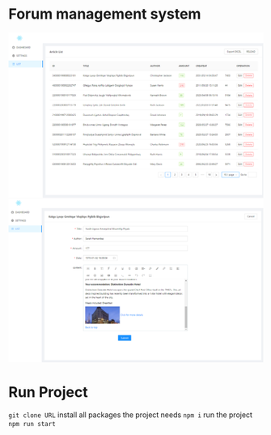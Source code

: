 # Forum management system

![Listimg](https://github.com/DreamingLi/CMS-frontend/blob/main/img/List.PNG)
![Editimg](https://github.com/DreamingLi/CMS-frontend/blob/main/img/Edit.PNG)
# Run Project
`git clone URL`
install all packages the project needs
`npm i`
run the project
`npm run start`

